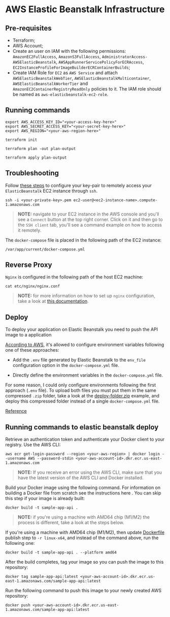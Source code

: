 # AWS Elastic Beanstalk Infrastructure

## Pre-requisites

- Terraform;
- AWS Account;
- Create an user on IAM with the following permissions: `AmazonEC2FullAccess`, `AmazonS3FullAccess`, `AdministratorAccess-AWSElasticBeanstalk`, `AWSAppRunnerServicePolicyForECRAccess`, `EC2InstanceProfileForImageBuilderECRContainerBuilds`;
- Create IAM Role for `EC2` as `AWS Service` and attach `AWSElasticBeanstalkWebTier`, `AWSElasticBeanstalkMulticontainer`, `AWSElasticBeanstalkWorkerTier` and `AmazonEC2ContainerRegistryReadOnly` policies to it. The IAM role should be named as `aws-elasticbeanstalk-ec2-role`.

## Running commands

```shell
export AWS_ACCESS_KEY_ID="<your-access-key-here>"
export AWS_SECRET_ACCESS_KEY="<your-secret-key-here>"
export AWS_REGION="<your-aws-region-here>"
```

```shell
terraform init
```

```shell
terraform plan -out plan-output
```

```shell
terraform apply plan-output
```

## Troubleshooting

Follow [these steps](https://stackoverflow.com/questions/4742478/ssh-to-elastic-beanstalk-instance) to configure your key-pair to remotely access your `ElasticBeanstalk` EC2 instance through `ssh`. 

```shell
ssh -i <your-private-key>.pem ec2-user@<ec2-instance-name>.compute-1.amazonaws.com
```

> **NOTE:** navigate to your EC2 instance in the AWS console and you'll see a `Connect` button at the top right corner. Click on it and then go to the `SSH client` tab, you'll see a command example on how to access it remotely.  

The `docker-compose` file is placed in the following path of the EC2 instance:

```shell
/var/app/current/docker-compose.yml
```

## Reverse Proxy

`Nginx` is configured in the following path of the host EC2 machine:

```shell
cat etc/nginx/nginx.conf
```

> **NOTE:** for more information on how to set up `nginx` configuration, take a look at [this documentation](https://docs.aws.amazon.com/elasticbeanstalk/latest/dg/platforms-linux-extend.html).

## Deploy

To deploy your application on Elastic Beanstalk you need to push the API image to a application

[According to AWS](https://docs.aws.amazon.com/elasticbeanstalk/latest/dg/create_deploy_docker.container.console.html#docker-env-cfg.env-variables), it's allowed to configure environment variables following one of these approaches:

- Add the `.env` file generated by Elastic Beanstalk to the `env_file` configuration option in the `docker-compose.yml` file.

- Directly define the environment variables in the `docker-compose.yml` file.

For some reason, I could only configure environments following the first approach (`.env` file). To upload both files you must put them in the same compressed `.zip` folder, take a look at the [deploy-folder.zip](./deploy-folder.zip) example, and deploy this compressed folder instead of a single `docker-compose.yml` file.

[Reference](https://docs.aws.amazon.com/elasticbeanstalk/latest/dg/single-container-docker-configuration.html#docker-configuration.no-compose)

## Running commands to elastic beanstalk deploy

Retrieve an authentication token and authenticate your Docker client to your registry. Use the AWS CLI:

```shell
aws ecr get-login-password --region <your-aws-region> | docker login --username AWS --password-stdin <your-aws-account-id>.dkr.ecr.us-east-1.amazonaws.com
```

> **NOTE:** If you receive an error using the AWS CLI, make sure that you have the latest version of the AWS CLI and Docker installed.

Build your Docker image using the following command. For information on building a Docker file from scratch see the instructions here . You can skip this step if your image is already built:

```shell
docker build -t sample-app-api .
```

> **NOTE:** if you're using a machine with AMD64 chip (M1/M2) the process is different, take a look at the steps below.

If you're using a machine with AMD64 chip (M1/M2), then update [Dockerfile](src/Dockerfile) publish step to `-r linux-x64`, and instead of the command above, run the following one:

```shell
docker build -t sample-app-api . --platform amd64
```

After the build completes, tag your image so you can push the image to this repository:

```shell
docker tag sample-app-api:latest <your-aws-account-id>.dkr.ecr.us-east-1.amazonaws.com/sample-app-api:latest
```

Run the following command to push this image to your newly created AWS repository:

```shell
docker push <your-aws-account-id>.dkr.ecr.us-east-1.amazonaws.com/sample-app-api:latest
```
